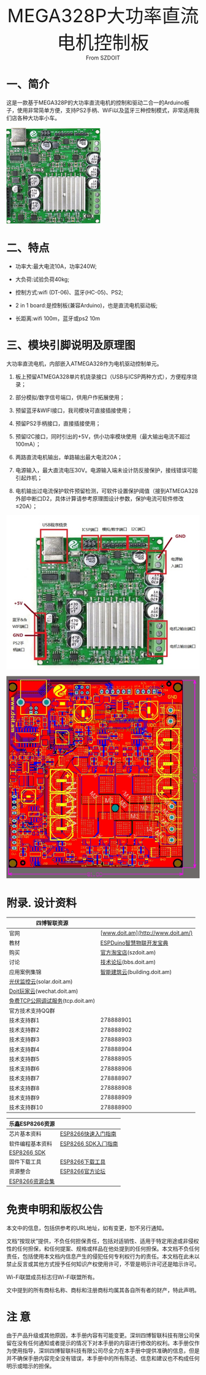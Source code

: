 <center><font size=10> MEGA328P大功率直流电机控制板</center></font>
<center> From SZDOIT</center>



# 一、简介

这是一款基于MEGA328P的大功率直流电机的控制和驱动二合一的Arduino板子，使用非常简单方便，支持PS2手柄、WiFi以及蓝牙三种控制模式，非常适用我们店各种大功率小车。

![img](wps1.png) 

# 二、特点

- 功率大:最大电流10A，功率240W;

- 大负荷:试验负荷40kg;

- 控制方式:wifi (DT-06)、蓝牙(HC-05)、PS2;

- 2 in 1 board:是控制板(兼容Arduino)，也是直流电机驱动板;

- 长距离:wifi 100m，蓝牙或ps2 10m

# 三、模块引脚说明及原理图

大功率直流电机，内部嵌入ATMEGA328作为电机驱动控制单元。

1. 板上预留ATMEGA328单片机烧录接口（USB与ICSP两种方式），方便程序烧录；

2. 部分模拟/数字信号端口，供用户作拓展使用；

3. 预留蓝牙&WIFI接口，我司模块可直接插接使用；

4. 预留PS2手柄接口，直接插接使用；

5. 预留I2C接口，同时引出的+5V，供小功率模块使用（最大输出电流不超过100mA）；

6. 两路直流电机输出，单路输出最大电流20A；

7. 电源输入，最大直流电压30V。电源输入端未设计防反接保护，接线错误可能引起炸机；

8. 电机输出过电流保护软件预留检测，可软件设置保护阈值（接到ATMEGA328外部中断口D2，具体计算请参考原理图设计参数，保护电流可软件修改≤20A）；

![img](wps2.jpg) 

![img](wps3.jpg)

 

# 附录. 设计资料

| 四博智联资源                                           |                                                              |
| ------------------------------------------------------ | ------------------------------------------------------------ |
| 官网                                                   | [www.doit.am](http://www.doit.am/)                           |
| 教材                                                   | [ESPDuino智慧物联开发宝典](https://item.taobao.com/item.htm?spm=a1z10.3-c.w4002-7420449993.9.Bgp1Ll&id=520583000610) |
| 购买                                                   | [官方淘宝店](https://szdoit.taobao.com/)(szdoit.am)          |
| 讨论                                                   | [技术论坛](http://bbs.doit.am/forum.php)(bbs.doit.am)        |
| 应用案例集锦                                           | [智能建筑云](http://building.doit.am)(building.doit.am)      |
| [光伏监控云](http://solar.doit.am)(solar.doit.am)      |                                                              |
| [Doit玩家云](http://wechat.doit.am)(wechat.doit.am)    |                                                              |
| [免费TCP公网调试服务](http://tcp.doit.am)(tcp.doit.am) |                                                              |
| 官方技术支持QQ群                                       |                                                              |
| 技术支持群1                                            | 278888901                                                    |
| 技术支持群2                                            | 278888902                                                    |
| 技术支持群3                                            | 278888903                                                    |
| 技术支持群4                                            | 278888904                                                    |
| 技术支持群5                                            | 278888905                                                    |
| 技术支持群6                                            | 278888906                                                    |
| 技术支持群7                                            | 278888907                                                    |
| 技术支持群8                                            | 278888908                                                    |
| 技术支持群9                                            | 278888909                                                    |
| 技术支持群10                                           | 278888900                                                    |

| 乐鑫ESP8266资源                                              |                                                              |
| ------------------------------------------------------------ | ------------------------------------------------------------ |
| 芯片基本资料                                                 | [ESP8266快速入门指南](http://espressif.com/sites/default/files/documentation/esp8266_quick_start_guide_cn.pdf) |
| 软件编程基本资料                                             | [ESP8266 SDK⼊⻔指南](http://espressif.com/sites/default/files/documentation/2a-esp8266-sdk_getting_started_guide_cn.pdf) |
| [ESP8266 SDK](http://www.espressif.com/zh-hans/support/download/sdks-demos?keys=&field_type_tid[]=14) |                                                              |
| 固件下载工具                                                 | [ESP8266下载⼯具](http://www.espressif.com/zh-hans/support/download/other-tools?keys=&field_type_tid[]=14) |
| 资源整合                                                     | [ESP8266官⽅论坛](http://bbs.espressif.com/)                 |
| [ESP8266资源合集](http://www.espressif.com/zh-hans/products/hardware/esp8266ex/resources) |                                                              |

# 免责申明和版权公告

本文中的信息，包括供参考的URL地址，如有变更，恕不另行通知。 

文档“按现状”提供，不负任何担保责任，包括对适销性、适用于特定用途或非侵权性的任何担保，和任何提案、规格或样品在他处提到的任何担保。本文档不负任何责任，包括使用本文档内信息产生的侵犯任何专利权行为的责任。本文档在此未以禁止反言或其他方式授予任何知识产权使用许可，不管是明示许可还是暗示许可。 

Wi-Fi联盟成员标志归Wi-Fi联盟所有。

文中提到的所有商标名称、商标和注册商标均属其各自所有者的财产，特此声明。 

# 注 意

由于产品升级或其他原因，本手册内容有可能变更。深圳四博智联科技有限公司保留在没有任何通知或者提示的情况下对本手册的内容进行修改的权利。本手册仅作为使用指导，深圳四博智联科技有限公司尽全力在本手册中提供准确的信息，但是并不确保手册内容完全没有错误，本手册中的所有陈述、信息和建议也不构成任何明示或暗示的担保。